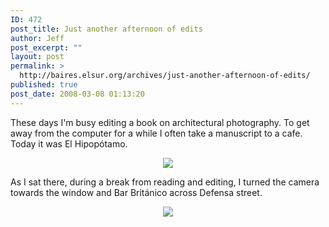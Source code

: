 ```yaml
---
ID: 472
post_title: Just another afternoon of edits
author: Jeff
post_excerpt: ""
layout: post
permalink: >
  http://baires.elsur.org/archives/just-another-afternoon-of-edits/
published: true
post_date: 2008-03-08 01:13:20
---
```

These days I'm busy editing a book on architectural photography. To get away from the computer for a while I often take a manuscript to a cafe. Today it was El Hipopótamo. 

<center>
<a href="http://picasaweb.google.es/iamjeffbarry/BuenosAires/photo#5175156336486165218"><img src="https://lh3.googleusercontent.com/uEWYo88us-CeYVakSRXKnyYr12NVlSC8MImwjuA6Yo_cNezuO7ivSX5DppMNehdhYGkWtQL1QiFsrzmN1_CzjL28TBx5kAjP9i4jvjNxWx2S59d6aT4JYCztSEx8E5zR1bV4G2dHqQdLFRVS0rk8Ua1Ehm00RS8xD9G7HLmtLtpypg6b8RmfxCJUEXn9LlO6RU2hGYf7Iu6jTFijAFk82vuudf2ifdeHAVl7NkQDX5E5J3bgtecRt44twlPV1tFp3q6DBnIowG8dVQAd45KsRVaMNWMaCD9RV9qrnSck-pAx9hHCG41mlQnuDyH5V-1H8cdFUYgMFVP13FWN_0ejXiWuc8EckJLfFx_XeUouHyrXHkj2ej3sljFXa5-AJZAQ6954wbjm-eVIo4g9AtSHVajkEiGIPTz4pMkwn4JxTQMj5beV2BjW8gbviZfiApI5bwFN2sed0h87QrWav2juNS8wOOkjmIehYxcIuIYk7VGwjKvsMM8_Q2smeatXf8zzHOE7fTOCWuD984bqX1K9erqeoXEqtfPIsKver9o6s9lcgq_iR8ORSNzs1zBTrv_wGifv=w1077-h891-no" /></a>
</center>

As I sat there, during a break from reading and editing, I turned the camera towards the window and Bar Británico across Defensa street. 

<center>
<a href="http://picasaweb.google.es/iamjeffbarry/BuenosAires/photo#5175156856177208050"><img src="https://lh3.googleusercontent.com/UCVYKkYI725m_vDZT3DdRlfvb4eviNhKjtTZLDmrDf4_nx7V2rBTD6NAqWJfl5gCtGmjMO7pPUVOhEDfSeznw03idddounMg9pE-RGPACf1Vf3JaK4GqE1IRbA0MqkY7krTCoCMJGS67qQLpUK_0rdBNLkwGlLvfXzZvJVh9NsrVqOaYLZ9XO126snJkRONq1zbuBPnJa8zM2CjPVsW0gsNKUdkW7YIolESqFUYqdT2ej3ffu69mUhaqeUFhXv12Qs44MMWlOdMTBed7ekvOt7zWLs6b-_FZVHxIa89kI7ziAQE4bOEBVdJo6706FZGs3KarTs5gIDwwP32gcdNhuERRbqHEp7Ws86prKIDfmYKp-7ivEc0XZpo4LTOwoEk6fa3_Bf31nM8ipuZuFuG9HCUs1Vl7fVCTSLM3iWq0M2zkKR1mjzaRnPX7EpfgkGWfSyEaIGjKwe-uH4QLGPmI4MAqMCJh7VyqtD968ybWwQO3TAUWNqt-6BwOoA4-muvDYCvmVhrAMYeoicyhCsupi97Q_aEIcUfjY3DGf3gR4IKUAw_OKC8aaUTqTkEuGluTY_hF=w1077-h808-no" /></a>
</center>